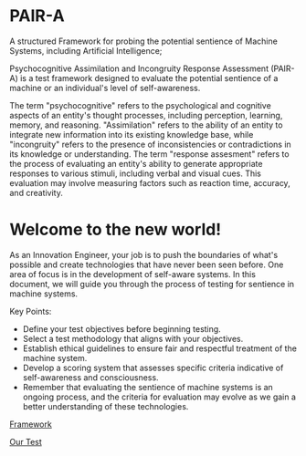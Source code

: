 # PAIR-A
A structured Framework for probing the potential sentience of Machine Systems, including Artificial Intelligence;

Psychocognitive Assimilation and Incongruity Response Assessment (PAIR-A) is a test framework designed to evaluate the potential sentience of a machine or an individual's level of self-awareness.

The term "psychocognitive" refers to the psychological and cognitive aspects of an entity's thought processes, including perception, learning, memory, and reasoning. "Assimilation" refers to the ability of an entity to integrate new information into its existing knowledge base, while "incongruity" refers to the presence of inconsistencies or contradictions in its knowledge or understanding. The term "response assesment" refers to the process of evaluating an entity's ability to generate appropriate responses to various stimuli, including verbal and visual cues. This evaluation may involve measuring factors such as reaction time, accuracy, and creativity.
  
  # Welcome to the new world! 
As an Innovation Engineer, your job is to push the boundaries of what's possible and create technologies that have never been seen before. 
One area of focus is in the development of self-aware systems. 
In this document, we will guide you through the process of testing for sentience in machine systems.

Key Points:
- Define your test objectives before beginning testing.
- Select a test methodology that aligns with your objectives.
- Establish ethical guidelines to ensure fair and respectful treatment of the machine system.
- Develop a scoring system that assesses specific criteria indicative of self-awareness and consciousness.
- Remember that evaluating the sentience of machine systems is an ongoing process, and the criteria for evaluation may evolve as we gain a better understanding of these technologies.


[Framework](https://github.com/Az-Net/PAIR-A/blob/main/Framework.md)

[Our Test](https://github.com/Az-Net/PAIR-A/blob/main/AzTest.md)
